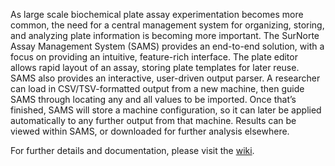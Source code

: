 As large scale biochemical plate assay experimentation becomes more common, the need for a central management system for organizing, storing, and analyzing plate information is becoming more important.  The SurNorte Assay Management System (SAMS) provides an end-to-end solution, with a focus on providing an intuitive, feature-rich interface.  The plate editor allows rapid layout of an assay, storing plate templates for later reuse.  SAMS also provides an interactive, user-driven output parser.  A researcher can load in CSV/TSV-formatted output from a new machine, then guide SAMS through locating any and all values to be imported.  Once that’s finished, SAMS will store a machine configuration, so it can later be applied automatically to any further output from that machine.  Results can be viewed within SAMS, or downloaded for further analysis elsewhere.

For further details and documentation, please visit the [wiki](https://github.com/surnorte/capstone/wiki).

